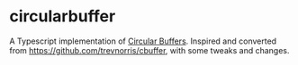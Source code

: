 # circularbuffer

A Typescript implementation of [Circular Buffers](https://en.wikipedia.org/wiki/Circular_buffer). Inspired and converted from https://github.com/trevnorris/cbuffer, with some tweaks and changes.
